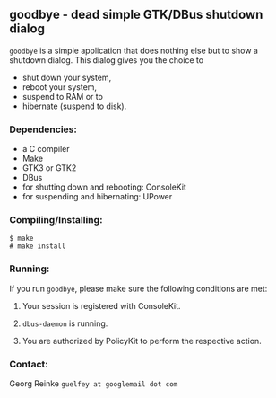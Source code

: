 goodbye - dead simple GTK/DBus shutdown dialog
------------------------------------------

`goodbye` is a simple application that does nothing else but to show a shutdown
dialog. This dialog gives you the choice to
* shut down your system,
* reboot your system,
* suspend to RAM or to
* hibernate (suspend to disk).

### Dependencies:
* a C compiler 
* Make
* GTK3 or GTK2
* DBus
* for shutting down and rebooting: ConsoleKit
* for suspending and hibernating: UPower

### Compiling/Installing:
```
$ make
# make install
```

### Running:
If you run `goodbye`, please make sure the following conditions are met:

1. Your session is registered with ConsoleKit.

2. `dbus-daemon` is running.

3. You are authorized by PolicyKit to perform the respective action.

### Contact:
Georg Reinke `guelfey at googlemail dot com`
